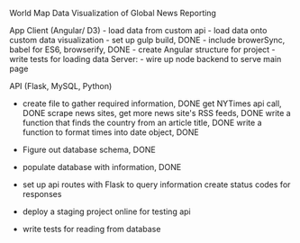 World Map Data Visualization of Global News Reporting

App
  Client (Angular/ D3)
    - load data from custom api
    - load data onto custom data visualization
    - set up gulp build, DONE
      - include browerSync, babel for ES6, browserify, DONE 
    - create Angular structure for project
    - write tests for loading data
  Server:
    - wire up node backend to serve main page


API (Flask, MySQL, Python)
  - create file to gather required information, DONE
      get NYTimes api call, DONE
      scrape news sites, get more news site's RSS feeds, DONE
        write a function that finds the country from an article title, DONE
      write a function to format times into date object, DONE

  - Figure out database schema, DONE
  - populate database with information, DONE
  - set up api routes with Flask to query information
      create status codes for responses
  - deploy a staging project online for testing api
  - write tests for reading from database
